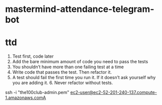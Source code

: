 # mastermind-attendance-telegram-bot

# ttd
1. Test first, code later
2. Add the bare minimum amount of code you need to pass the tests
3. You shouldn’t have more than one failing test at a time
4. Write code that passes the test. Then refactor it.
5. A test should fail the first time you run it. If it doesn’t ask yourself why you are adding it. 6. Never refactor without tests.


ssh -i "the100club-admin.pem" ec2-user@ec2-52-201-240-137.compute-1.amazonaws.comA